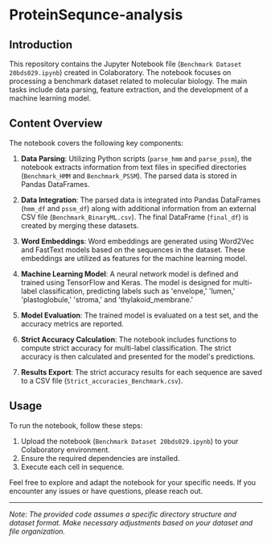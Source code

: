 # ProteinSequnce-analysis



## Introduction

This repository contains the Jupyter Notebook file (`Benchmark Dataset 20bds029.ipynb`) created in Colaboratory. The notebook focuses on processing a benchmark dataset related to molecular biology. The main tasks include data parsing, feature extraction, and the development of a machine learning model.

## Content Overview

The notebook covers the following key components:

1. **Data Parsing**: Utilizing Python scripts (`parse_hmm` and `parse_pssm`), the notebook extracts information from text files in specified directories (`Benchmark_HMM` and `Benchmark_PSSM`). The parsed data is stored in Pandas DataFrames.

2. **Data Integration**: The parsed data is integrated into Pandas DataFrames (`hmm_df` and `pssm_df`) along with additional information from an external CSV file (`Benchmark_BinaryML.csv`). The final DataFrame (`final_df`) is created by merging these datasets.

3. **Word Embeddings**: Word embeddings are generated using Word2Vec and FastText models based on the sequences in the dataset. These embeddings are utilized as features for the machine learning model.

4. **Machine Learning Model**: A neural network model is defined and trained using TensorFlow and Keras. The model is designed for multi-label classification, predicting labels such as 'envelope,' 'lumen,' 'plastoglobule,' 'stroma,' and 'thylakoid_membrane.'

5. **Model Evaluation**: The trained model is evaluated on a test set, and the accuracy metrics are reported.

6. **Strict Accuracy Calculation**: The notebook includes functions to compute strict accuracy for multi-label classification. The strict accuracy is then calculated and presented for the model's predictions.

7. **Results Export**: The strict accuracy results for each sequence are saved to a CSV file (`Strict_accuracies_Benchmark.csv`).

## Usage

To run the notebook, follow these steps:

1. Upload the notebook (`Benchmark Dataset 20bds029.ipynb`) to your Colaboratory environment.
2. Ensure the required dependencies are installed.
3. Execute each cell in sequence.

Feel free to explore and adapt the notebook for your specific needs. If you encounter any issues or have questions, please reach out.

---

*Note: The provided code assumes a specific directory structure and dataset format. Make necessary adjustments based on your dataset and file organization.*
